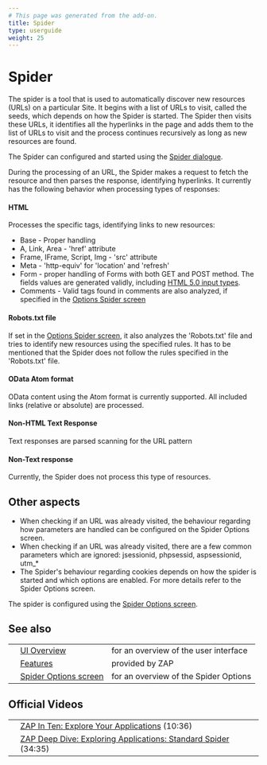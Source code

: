 ```yaml
---
# This page was generated from the add-on.
title: Spider
type: userguide
weight: 25
---
```


# Spider

The spider is a tool that is used to automatically discover new
resources (URLs) on a particular Site. It begins with a list of URLs
to visit, called the seeds, which depends on how the Spider is
started. The Spider then visits these URLs, it identifies all the
hyperlinks in the page and adds them to the list of URLs to visit and
the process continues recursively as long as new resources are found.

The Spider can configured and started using the [Spider dialogue](/docs/desktop/ui/dialogs/spider/).

During the processing of an URL, the Spider makes a request to
fetch the resource and then parses the response, identifying
hyperlinks. It currently has the following behavior when processing
types of responses:

#### HTML

Processes the specific tags, identifying links to new resources:

* Base - Proper handling
* A, Link, Area - 'href' attribute
* Frame, IFrame, Script, Img - 'src' attribute
* Meta - 'http-equiv' for 'location' and 'refresh'
* Form - proper handling of Forms with both GET and POST method. The fields values are generated validly, including [HTML
    5.0 input types](http://www.w3schools.com/html5/html5_form_input_types.asp).
* Comments - Valid tags found in comments are also analyzed, if specified in the [Options
    Spider screen](/docs/desktop/ui/dialogs/options/spider/)

#### Robots.txt file

If set in the [Options Spider
screen](/docs/desktop/ui/dialogs/options/spider/), it also analyzes the 'Robots.txt' file and tries to identify new resources using the specified rules. It has to be mentioned that the Spider does not follow the rules specified in the 'Robots.txt' file.

#### OData Atom format

OData content using the Atom format is currently supported. All included links (relative or absolute) are processed.

#### Non-HTML Text Response

Text responses are parsed scanning for the URL pattern

#### Non-Text response

Currently, the Spider does not process this type of resources.

## Other aspects

* When checking if an URL was already visited, the behaviour regarding how parameters are handled can be configured on the Spider Options screen.
* When checking if an URL was already visited, there are a few common parameters which are ignored: jsessionid, phpsessid, aspsessionid, utm_\*
* The Spider's behaviour regarding cookies depends on how the spider is started and which options are enabled. For more details refer to the Spider Options screen.

The spider is configured using the [Spider Options screen](/docs/desktop/ui/dialogs/options/spider/).

## See also

|   |                                                                   |                                       |
|---|-------------------------------------------------------------------|---------------------------------------|
|   | [UI Overview](/docs/desktop/ui/)                                  | for an overview of the user interface |
|   | [Features](/docs/desktop/start/features/)                         | provided by ZAP                       |
|   | [Spider Options screen](/docs/desktop/ui/dialogs/options/spider/) | for an overview of the Spider Options |

## Official Videos

|   |                                                                                                         |
|---|---------------------------------------------------------------------------------------------------------|
|   | [ZAP In Ten: Explore Your Applications](https://play.sonatype.com/watch/rLq2nvgbuGwVn2BX9gA8r2) (10:36) |
|   | [ZAP Deep Dive: Exploring Applications: Standard Spider](https://youtu.be/mz2nhYpU-sw) (34:35)          |
